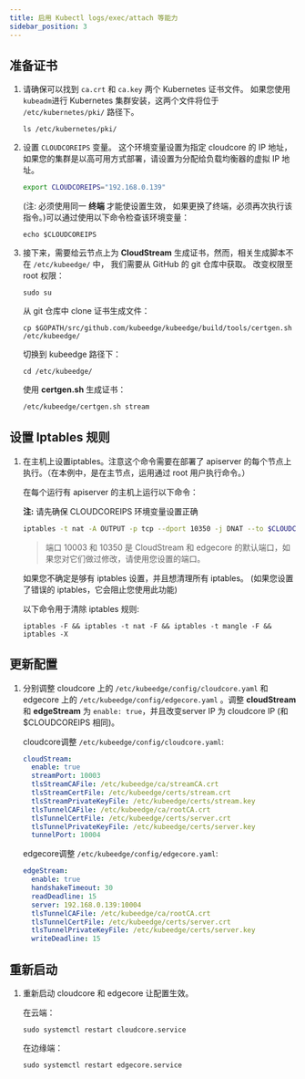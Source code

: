 ```yaml
---
title: 启用 Kubectl logs/exec/attach 等能力
sidebar_position: 3
---
```


## 准备证书

1. 请确保可以找到 `ca.crt` 和 `ca.key` 两个 Kubernetes 证书文件。 如果您使用 `kubeadm`进行 Kubernetes 集群安装，这两个文件将位于 `/etc/kubernetes/pki/` 路径下。

    ``` shell
    ls /etc/kubernetes/pki/
    ```

2. 设置 `CLOUDCOREIPS` 变量。 这个环境变量设置为指定 cloudcore 的 IP 地址，如果您的集群是以高可用方式部署，请设置为分配给负载均衡器的虚拟 IP 地址。

    ```bash
    export CLOUDCOREIPS="192.168.0.139"
    ```
    (注: 必须使用同一 **终端** 才能使设置生效， 如果更换了终端，必须再次执行该指令。)可以通过使用以下命令检查该环境变量：
    ``` shell
    echo $CLOUDCOREIPS
    ```

3. 接下来，需要给云节点上为 **CloudStream** 生成证书，然而，相关生成脚本不在 `/etc/kubeedge/` 中， 我们需要从 GitHub 的 git 仓库中获取。
   改变权限至 root 权限：
    ```shell
    sudo su
    ```
    从 git 仓库中 clone 证书生成文件：
    ```shell
    cp $GOPATH/src/github.com/kubeedge/kubeedge/build/tools/certgen.sh /etc/kubeedge/
    ```
    切换到 kubeedge 路径下：
    ```shell
    cd /etc/kubeedge/
    ```
    使用 **certgen.sh** 生成证书：
    ```bash
    /etc/kubeedge/certgen.sh stream
    ```

## 设置 Iptables 规则

1. 在主机上设置iptables。注意这个命令需要在部署了 apiserver 的每个节点上执行。（在本例中，是在主节点，运用通过 root 用户执行命令。）

    在每个运行有 apiserver 的主机上运行以下命令：

    **注:** 请先确保 CLOUDCOREIPS 环境变量设置正确

    ```bash
    iptables -t nat -A OUTPUT -p tcp --dport 10350 -j DNAT --to $CLOUDCOREIPS:10003
    ```
    > 端口 10003 和 10350 是 CloudStream 和 edgecore 的默认端口，如果您对它们做过修改，请使用您设置的端口。

    如果您不确定是够有 iptables 设置，并且想清理所有 iptables。
    (如果您设置了错误的 iptables，它会阻止您使用此功能)

    以下命令用于清除 iptables 规则:
    ``` shell
    iptables -F && iptables -t nat -F && iptables -t mangle -F && iptables -X
    ```

## 更新配置

1. 分别调整 cloudcore 上的 `/etc/kubeedge/config/cloudcore.yaml` 和 edgecore 上的 `/etc/kubeedge/config/edgecore.yaml` 。调整 **cloudStream** 和 **edgeStream** 为 `enable: true`，并且改变server IP 为 cloudcore IP (和 $CLOUDCOREIPS 相同)。

    cloudcore调整 `/etc/kubeedge/config/cloudcore.yaml`:
    ```yaml
    cloudStream:
      enable: true
      streamPort: 10003
      tlsStreamCAFile: /etc/kubeedge/ca/streamCA.crt
      tlsStreamCertFile: /etc/kubeedge/certs/stream.crt
      tlsStreamPrivateKeyFile: /etc/kubeedge/certs/stream.key
      tlsTunnelCAFile: /etc/kubeedge/ca/rootCA.crt
      tlsTunnelCertFile: /etc/kubeedge/certs/server.crt
      tlsTunnelPrivateKeyFile: /etc/kubeedge/certs/server.key
      tunnelPort: 10004
    ```

    edgecore调整 `/etc/kubeedge/config/edgecore.yaml`:
    ``` yaml
    edgeStream:
      enable: true
      handshakeTimeout: 30
      readDeadline: 15
      server: 192.168.0.139:10004
      tlsTunnelCAFile: /etc/kubeedge/ca/rootCA.crt
      tlsTunnelCertFile: /etc/kubeedge/certs/server.crt
      tlsTunnelPrivateKeyFile: /etc/kubeedge/certs/server.key
      writeDeadline: 15
    ```

## 重新启动

1. 重新启动 cloudcore 和 edgecore 让配置生效。

    在云端：
    ``` shell
    sudo systemctl restart cloudcore.service
    ```

    在边缘端：
    ``` shell
    sudo systemctl restart edgecore.service
    ```

